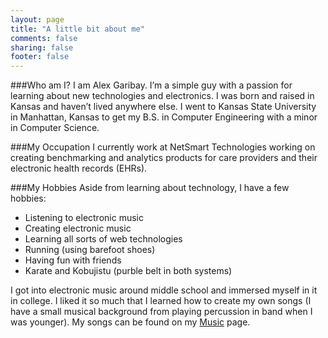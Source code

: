 ```yaml
---
layout: page
title: "A little bit about me"
comments: false
sharing: false
footer: false
---
```


###Who am I?
I am Alex Garibay. I’m a simple guy with a passion for learning about new technologies and electronics. I was born and raised in Kansas and haven’t lived anywhere else. I went to Kansas State University in Manhattan, Kansas to get my B.S. in Computer Engineering with a minor in Computer Science.

###My Occupation
I currently work at NetSmart Technologies working on creating benchmarking and analytics products for care providers and their electronic health records (EHRs).

###My Hobbies
Aside from learning about technology, I have a few hobbies:

* Listening to electronic music
* Creating electronic music
* Learning all sorts of web technologies
* Running (using barefoot shoes)
* Having fun with friends
* Karate and Kobujistu (purble belt in both systems)

I got into electronic music around middle school and immersed myself in it in college. I liked it so much that I learned how to create my own songs (I have a small musical background from playing percussion in band when I was younger). My songs can be found on my <a href="music.html">Music</a> page.
